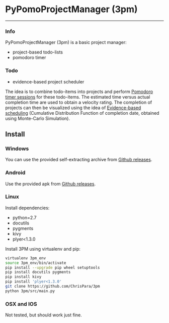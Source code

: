 # PyPomoProjectManager (3pm)
-----------------------------

### Info
PyPomoProjectManager (3pm) is a basic project manager:
* project-based todo-lists
* pomodoro timer

### Todo
* evidence-based project scheduler

The idea is to combine todo-items into projects and perform [Pomodoro timer sessions](http://cirillocompany.de/pages/pomodoro-technique) for these todo-items.
The estimated time versus actual completion time are used to obtain a velocity rating.
The completion of projects can then be visualized using the idea of [Evidence-based scheduling](https://www.joelonsoftware.com/2007/10/26/evidence-based-scheduling/) (Cumulative Distribution Function of completion date, obtained using Monte-Carlo Simulation).

## Install
### Windows
You can use the provided self-extracting archive from [Github releases](https://github.com/ChrisPara/3pm/releases).

### Android
Use the provided apk from [Github releases](https://github.com/ChrisPara/3pm/releases).

### Linux
Install dependencies:
* python=2.7
* docutils
* pygments
* kivy
* plyer<1.3.0

Install 3PM using virtualenv and pip:
```bash
virtualenv 3pm_env
source 3pm_env/bin/activate
pip install --upgrade pip wheel setuptools
pip install docutils pygments
pip install kivy
pip install 'plyer<1.3.0'
git clone https://github.com/ChrisPara/3pm
python 3pm/src/main.py
```

### OSX and IOS
Not tested, but should work just fine.

